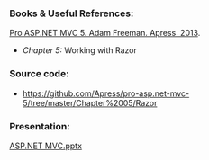 ### Books & Useful References: 
[Pro ASP.NET MVC 5. Adam Freeman. Apress. 2013](http://www.apress.com/us/book/9781430265290).
 - *Chapter 5:* Working with Razor

### Source code: 
- https://github.com/Apress/pro-asp.net-mvc-5/tree/master/Chapter%2005/Razor

### Presentation: 
[ASP.NET MVC.pptx](https://github.com/EPM-RD-NETLAB/ASP.NET.MVC/tree/master/Presentations)
